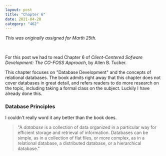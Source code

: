 ```yaml
---
layout: post
title: "Chapter 6"
date: 2021-04-20
category: "462"
---
```


*This was originally assigned for Marth 25th.*

<br/>

For this post we had to read Chapter 6 of *Client-Centered Sofware Development: The CO-FOSS Approach*, by Allen B. Tucker.

This chapter focuses on "Database Development" and the concepts of relational databases. The book admits right away that this chapter does not cover databases in great detail, and refers readers to do more research on the topic, including taking a formal class on the subject. Luckily I have already done this.

### Database Principles

I couldn't really word it any better than the book does.

> "A *database* is a collection of data organized in a particular way for efficient storage and retrieval of information. Databases can be simple, as in a collection of flat files, or more complex, as in a relational database, a distributed database, or a hierarchical database."


